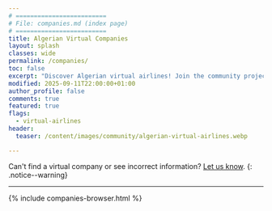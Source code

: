 ```yaml
---
# =========================
# File: companies.md (index page)
# =========================
title: Algerian Virtual Companies
layout: splash
classes: wide
permalink: /companies/
toc: false
excerpt: "Discover Algerian virtual airlines! Join the community projects simulating real-world operations for Air Algérie, Aigle Azure and more."
modified: 2025-09-11T22:00:00+01:00
author_profile: false
comments: true
featured: true
flags:
  - virtual-airlines
header:
  teaser: /content/images/community/algerian-virtual-airlines.webp

---
```


Can't find a virtual company or see incorrect information? [Let us know](/contact).
{: .notice--warning}

--- 

{% include companies-browser.html %}

